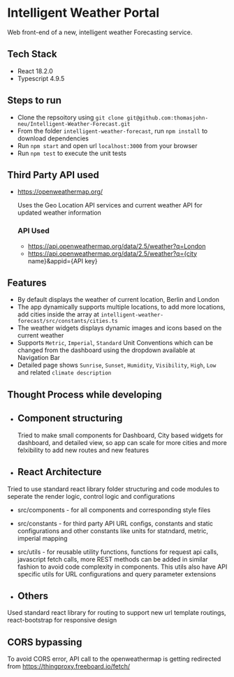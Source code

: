 # Intelligent Weather Portal

Web front-end of a new,
intelligent weather Forecasting service.

## Tech Stack
* React 18.2.0
* Typescript 4.9.5

## Steps to run
* Clone the repsoitory using `git clone git@github.com:thomasjohn-neu/Intelligent-Weather-Forecast.git`
* From the folder `intelligent-weather-forecast`, run `npm install` to download dependencies
* Run `npm start` and open url `localhost:3000` from your browser
* Run `npm test` to execute the unit tests

## Third Party API used
* https://openweathermap.org/
        
    Uses the Geo Location API services and current weather API for updated weather information

    ### API Used
    * https://api.openweathermap.org/data/2.5/weather?q=London
    * https://api.openweathermap.org/data/2.5/weather?q={city name}&appid={API key}

## Features

* By default displays the weather of current location, Berlin and London
* The app dynamically supports multiple locations, to add more locations, add cities inside the array at `intelligent-weather-forecast/src/constants/cities.ts`
* The weather widgets displays dynamic images and icons based on the current weather
* Supports `Metric`, `Imperial`, `Standard` Unit Conventions which can be changed from the dashboard using the dropdown available at Navigation Bar
* Detailed page shows `Sunrise`, `Sunset`, `Humidity`, `Visibility`, `High`, `Low` and related `climate description`


## Thought Process while developing

* ## Component structuring
    Tried to make small components for Dashboard, City based widgets for dashboard, and detailed view, so app can scale for more cities and more felxibility to add new routes and new features

* ## React Architecture
Tried to use standard react library folder structuring and code modules to seperate the render logic, control logic and configurations
* src/components - for all components and corresponding style files
* src/constants - for third party API URL configs, constants and static configurations and other constants like units for statndard, metric, imperial mapping
* src/utils - for reusable utility functions, functions for request api calls, javascript fetch calls, more REST methods can be added in similar fashion to avoid code complexity in components. This utils also have API specific utils for URL configurations and query parameter extensions

* ## Others

Used standard react library for routing to support new url template routings, react-bootstrap for responsive design 



## CORS bypassing
To avoid CORS error, API call to the openweathermap is getting redirected from https://thingproxy.freeboard.io/fetch/










